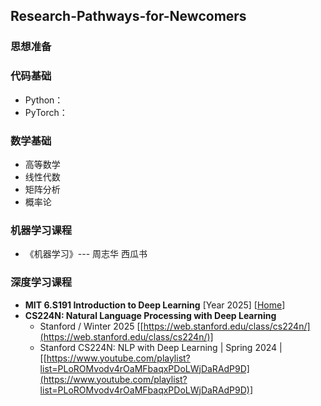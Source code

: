 
## Research-Pathways-for-Newcomers



### 思想准备


### 代码基础
* Python：
* PyTorch：


### 数学基础
* 高等数学
* 线性代数
* 矩阵分析
* 概率论


### 机器学习课程
* 《机器学习》--- 周志华 西瓜书


### 深度学习课程
* **MIT 6.S191 Introduction to Deep Learning** [Year 2025] [[Home](https://introtodeeplearning.com/)] 
* **CS224N: Natural Language Processing with Deep Learning**
  - Stanford / Winter 2025 [[https://web.stanford.edu/class/cs224n/](https://web.stanford.edu/class/cs224n/)]
  - Stanford CS224N: NLP with Deep Learning | Spring 2024 | [[https://www.youtube.com/playlist?list=PLoROMvodv4rOaMFbaqxPDoLWjDaRAdP9D](https://www.youtube.com/playlist?list=PLoROMvodv4rOaMFbaqxPDoLWjDaRAdP9D)]




